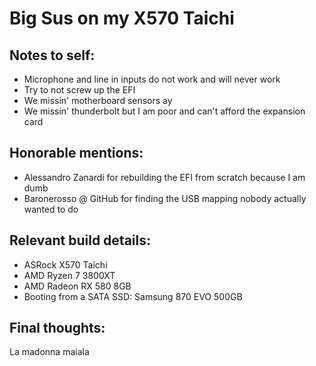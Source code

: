 # Big Sus on my X570 Taichi

## Notes to self:

- Microphone and line in inputs do not work and will never work
- Try to not screw up the EFI
- We missin' motherboard sensors ay
- We missin' thunderbolt but I am poor and can't afford the expansion card

## Honorable mentions:

- Alessandro Zanardi for rebuilding the EFI from scratch because I am dumb
- Baronerosso @ GitHub for finding the USB mapping nobody actually wanted to do

## Relevant build details:

- ASRock X570 Taichi
- AMD Ryzen 7 3800XT
- AMD Radeon RX 580 8GB
- Booting from a SATA SSD: Samsung 870 EVO 500GB

## Final thoughts:

La madonna maiala
